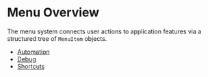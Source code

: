# Menu Overview

The menu system connects user actions to application features via a structured tree of `MenuItem` objects.

- [Automation](./automation.md)
- [Debug](./debug.md)
- [Shortcuts](./shortcuts.md)
